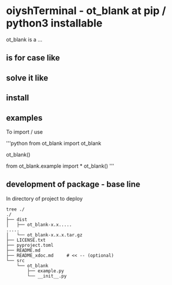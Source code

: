 # oiyshTerminal - ot_blank at pip / python3 installable

  ot_blank is a ...
  
  
## is for case like

## solve it like


## install 

## examples

  To import / use

  '''python
  from ot_blank import ot_blank 

  ot_blank()
 
  from ot_blank.example import *
  ot_blank()
  '''
 

## development of package - base line
  
  In directory of project to deploy
  
  ```shell
  tree ./
  ./
  ├── dist
  │   ├── ot_blank-x.x.....
  .....
  │   └── ot_blank-x.x.x.tar.gz
  ├── LICENSE.txt
  ├── pyproject.toml
  ├── README.md
  ├── README_xdoc.md     # << -- (optional)
  └── src
      └── ot_blank
          ├── example.py
          └── __init__.py
  ```

